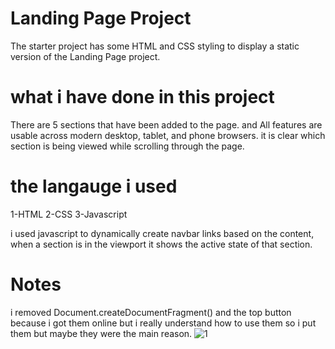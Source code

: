 # Landing Page Project
The starter project has some HTML and CSS styling to display a static version of the Landing Page project.

# what i have done in this project
There are 5 sections that have been added to the page.
and All features are usable across modern desktop, tablet, and phone browsers.
it is clear which section is being viewed while scrolling through the page.

# the langauge i used
1-HTML
2-CSS
3-Javascript

i used javascript to dynamically create navbar links based on the content, when a section is in the viewport it shows the active state of that section.

# Notes

i removed Document.createDocumentFragment() and the top button because i got them online but i really understand how to use them so i put them but maybe they were the main reason.
![1](https://user-images.githubusercontent.com/91816795/135740548-2e77d851-a2a7-4657-be27-1bd2c3f1777d.PNG)
